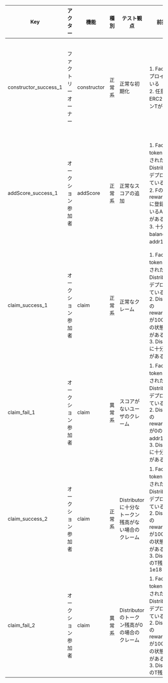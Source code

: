 | Key                   | アクター       | 機能          | 種別  | テスト観点                           | 前提条件                                                                                                                                    | テスト手順                                                                                                                                                                                     | 入力値                                                                                                      | 期待動作                                                                 |
|-----------------------|------------|-------------|-----|---------------------------------|-----------------------------------------------------------------------------------------------------------------------------------------|-------------------------------------------------------------------------------------------------------------------------------------------------------------------------------------------|----------------------------------------------------------------------------------------------------------|----------------------------------------------------------------------|
| constructor_success_1 | ファクトリーオーナー | constructor | 正常系 | 正常な初期化                          | 1. Factoryがデプロイされている<br/>2. 任意のERC20トークンTがある                                                                                            | 1. 任意のアドレスでDistributorをデプロイする<br/>2. factoryをcallする<br/>3. tokenをcallする                                                                                                                   | factory_: {Factoryのアドレス}<br/>token_: {トークンTのアドレス}                                                        | 1. トランザクションが成功すること<br/>2. factoryのアドレスが取得できること<br/>3. Tのアドレスが取得できること |
| addScore_success_1    | オークション参加者  | addScore    | 正常系 | 正常なスコアの追加                       | 1. Factory F、token Tが設定されたDistributorがデプロイされている<br/>2. FのrewardScorersに登録されているAuction Aがある<br/>3. 十分なETH balanceのあるaddr1がある             | 1. addr1からAに入札する<br/>2. Aを成功状態で終了する<br/>3. addr1にてAのclaimをcallする<br/>4. DistributorのrewardScoresをcallする<br/>5. FのownerにてAのwithdrawRaisedETHをcallする<br/>6. DistributorのrewardScoresをcallする | 1. 1e18<br/><br/>3. <br/>participant: addr1<br/>recipient: addr1<br/><br/>4. addr1<br/><br/>6. {Fのowner} | 1. 手順4で100 * 1e18 が返却されること<br/>2. 手順6で100 * 1e18 が返却されること            |
| claim_success_1       | オークション参加者  | claim       | 正常系 | 正常なクレーム                         | 1. Factory F、token Tが設定されたDistributorがデプロイされている<br/>2. DistributorのrewardScoresが100 * 1e18の状態のaddr1がある<br/>3. Distributorに十分なT残高がある     | 1. addr1からDistributorのclaimをcallする<br/>2. DistributorのrewardScoresをcallする                                                                                                                 | 2. addr1                                                                                                 | 1. 手順1で100 * 1e18のTがDistributorからaddr1に送信されること<br/>2. 手順2で、0が返却されること |
| claim_fail_1          | オークション参加者  | claim       | 異常系 | スコアがないユーザのクレーム                  | 1. Factory F、token Tが設定されたDistributorがデプロイされている<br/>2. DistributorのrewardScoresが0の状態のaddr1がある<br/>3. Distributorに十分なT残高がある              | 1. addr1からDistributorのclaimをcallする                                                                                                                                                        |                                                                                                          | 1. トランザクションが以下メッセージでrevertすること<br/>"Not eligible to get rewarded"    |
| claim_success_2       | オークション参加者  | claim       | 正常系 | Distributorに十分なトークン残高がない場合のクレーム | 1. Factory F、token Tが設定されたDistributorがデプロイされている<br/>2. DistributorのrewardScoresが100 * 1e18の状態のaddr1がある<br/>3. DistributorのT残高が50 * 1e18 | 1. addr1からDistributorのclaimをcallする<br/>2. DistributorのrewardScoresをcallする                                                                                                                 | 2. addr1                                                                                                 | 1. 手順1で50 * 1e18のTがDistributorからaddr1に送信されること<br/>2. 手順2で、0が返却されること  |
| claim_fail_2          | オークション参加者  | claim       | 異常系 | Distributorのトークン残高が0の場合のクレーム    | 1. Factory F、token Tが設定されたDistributorがデプロイされている<br/>2. DistributorのrewardScoresが100 * 1e18の状態のaddr1がある<br/>3. DistributorのT残高が0         | 1. addr1からDistributorのclaimをcallする                                                                                                                                                        |                                                                                                          | 1. トランザクションが以下メッセージでrevertすること<br/>"No reward available."            |